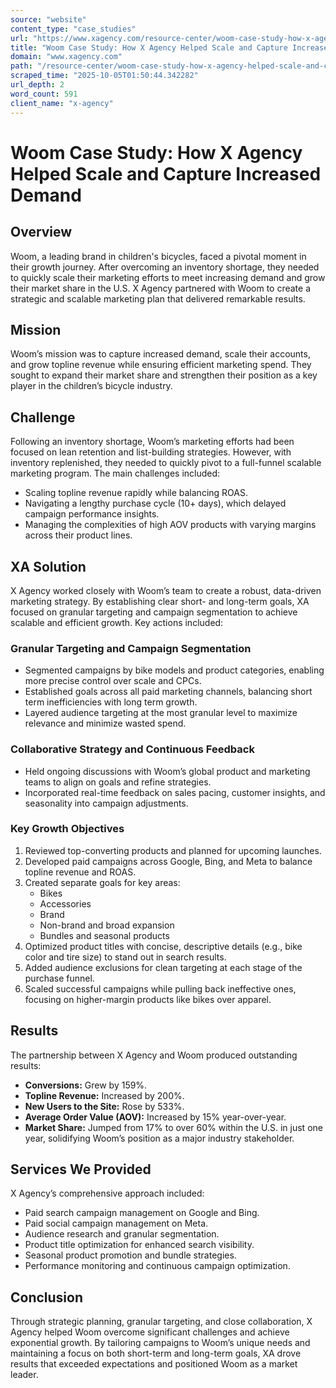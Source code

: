 ```yaml
---
source: "website"
content_type: "case_studies"
url: "https://www.xagency.com/resource-center/woom-case-study-how-x-agency-helped-scale-and-capture-increased-demand"
title: "Woom Case Study: How X Agency Helped Scale and Capture Increased Demand"
domain: "www.xagency.com"
path: "/resource-center/woom-case-study-how-x-agency-helped-scale-and-capture-increased-demand"
scraped_time: "2025-10-05T01:50:44.342282"
url_depth: 2
word_count: 591
client_name: "x-agency"
---
```


# Woom Case Study: How X Agency Helped Scale and Capture Increased Demand

## **Overview**

Woom, a leading brand in children's bicycles, faced a pivotal moment in their growth journey. After overcoming an inventory shortage, they needed to quickly scale their marketing efforts to meet increasing demand and grow their market share in the U.S. X Agency partnered with Woom to create a strategic and scalable marketing plan that delivered remarkable results.

## **Mission**

Woom’s mission was to capture increased demand, scale their accounts, and grow topline revenue while ensuring efficient marketing spend. They sought to expand their market share and strengthen their position as a key player in the children’s bicycle industry.

## **Challenge**

Following an inventory shortage, Woom’s marketing efforts had been focused on lean retention and list-building strategies. However, with inventory replenished, they needed to quickly pivot to a full-funnel scalable marketing program. The main challenges included:

*   Scaling topline revenue rapidly while balancing ROAS.
*   Navigating a lengthy purchase cycle (10+ days), which delayed campaign performance insights.
*   Managing the complexities of high AOV products with varying margins across their product lines.

## **XA Solution**

X Agency worked closely with Woom’s team to create a robust, data-driven marketing strategy. By establishing clear short- and long-term goals, XA focused on granular targeting and campaign segmentation to achieve scalable and efficient growth. Key actions included:

### **Granular Targeting and Campaign Segmentation**

*   Segmented campaigns by bike models and product categories, enabling more precise control over scale and CPCs.
*   Established goals across all paid marketing channels, balancing short term inefficiencies with long term growth.
*   Layered audience targeting at the most granular level to maximize relevance and minimize wasted spend.

### **Collaborative Strategy and Continuous Feedback**

*   Held ongoing discussions with Woom’s global product and marketing teams to align on goals and refine strategies.
*   Incorporated real-time feedback on sales pacing, customer insights, and seasonality into campaign adjustments.

### **Key Growth Objectives**

1.  Reviewed top-converting products and planned for upcoming launches.
2.  Developed paid campaigns across Google, Bing, and Meta to balance topline revenue and ROAS.
3.  Created separate goals for key areas:
    *   Bikes
    *   Accessories
    *   Brand
    *   Non-brand and broad expansion
    *   Bundles and seasonal products
4.  Optimized product titles with concise, descriptive details (e.g., bike color and tire size) to stand out in search results.
5.  Added audience exclusions for clean targeting at each stage of the purchase funnel.
6.  Scaled successful campaigns while pulling back ineffective ones, focusing on higher-margin products like bikes over apparel.

## **Results**

The partnership between X Agency and Woom produced outstanding results:

*   **Conversions:** Grew by 159%.
*   **Topline Revenue:** Increased by 200%.
*   **New Users to the Site:** Rose by 533%.
*   **Average Order Value (AOV):** Increased by 15% year-over-year.
*   **Market Share:** Jumped from 17% to over 60% within the U.S. in just one year, solidifying Woom’s position as a major industry stakeholder.

## **Services We Provided**

X Agency’s comprehensive approach included:

*   Paid search campaign management on Google and Bing.
*   Paid social campaign management on Meta.
*   Audience research and granular segmentation.
*   Product title optimization for enhanced search visibility.
*   Seasonal product promotion and bundle strategies.
*   Performance monitoring and continuous campaign optimization.

## **Conclusion**

Through strategic planning, granular targeting, and close collaboration, X Agency helped Woom overcome significant challenges and achieve exponential growth. By tailoring campaigns to Woom’s unique needs and maintaining a focus on both short-term and long-term goals, XA drove results that exceeded expectations and positioned Woom as a market leader.